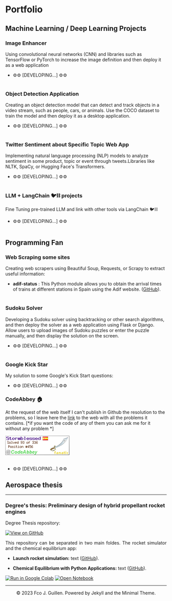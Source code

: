 # Portfolio 

## Machine Learning / Deep Learning Projects

### **Image Enhancer**
Using convolutional neural networks (CNN) and libraries such as TensorFlow or PyTorch to increase the image definition and then deploy it as a web application

* &#9881;&#9881; [DEVELOPING...] &#9881;&#9881;
<br><br>
### **Object Detection Application**

Creating an object detection model that can detect and track objects in a video stream, such as people, cars, or animals. Use the COCO dataset to train the model and then deploy it as a desktop application.

* &#9881;&#9881; [DEVELOPING...] &#9881;&#9881;
<br><br>
### **Twitter Sentiment about Specific Topic Web App**
Implementing natural language processing (NLP) models to analyze sentiment in some product, topic or event through tweets.Libraries like NLTK, SpaCy, or Hugging Face's Transformers.

* &#9881;&#9881; [DEVELOPING...] &#9881;&#9881;
<br><br>
### **LLM + LangChain :bird::chains: projects**
Fine Tuning pre-trained LLM and link with other tools via LangChain :bird::chains:

* &#9881;&#9881; [DEVELOPING...] &#9881;&#9881;
<br><br>
## Programming Fan

### Web Scraping some sites
Creating web scrapers using Beautiful Soup, Requests, or Scrapy to extract useful information:
* **adif-status** : This Python module allows you to obtain the arrival times of trains at different stations in Spain using the Adif website. ([GitHub](https://github.com/fjguillen-96/adif-status)).
<br><br>
### Sudoku Solver 
Developing a Sudoku solver using backtracking or other search algorithms, and then deploy the solver as a web application using Flask or Django. Allow users to upload images of Sudoku puzzles or enter the puzzle manually, and then display the solution on the screen.

* &#9881;&#9881; [DEVELOPING...] &#9881;&#9881;
<br><br>
### Google Kick Star
My solution to some Google's Kick Start questions:

* &#9881;&#9881; [DEVELOPING...] &#9881;&#9881;

### CodeAbbey :house:

At the request of the web itself I can't publish in Github the resolution to the problems, so I leave here the [link](https://www.codeabbey.com/index/task_list) to the web with all the problems it contains. [*if you want the code of any of them you can ask me for it without any problem  *]  

<img src="images/codeabbybanner.png"/>
<br><br>


* &#9881;&#9881; [DEVELOPING...] &#9881;&#9881;
## Aerospace thesis

---
### Degree's thesis: Preliminary design of hybrid propellant rocket engines

Degree Thesis repository:

[![View on GitHub](https://img.shields.io/badge/GitHub-View_on_GitHub-blue?logo=GitHub)](https://github.com/chriskhanhtran/facebook-detect-food-trends)


<div style="text-align: justify">This repository can be separated in two main foldes. The rocket simulator and the chemical equilibrium app:</div>

* **Launch rocket simulation:** text ([GitHub](https://github.com/chriskhanhtran/CS224n-NLP-Solutions/tree/master/assignments/)).

* **Chemical Equilibrium with Python Applications:** text ([GitHub](https://github.com/chriskhanhtran/CS224n-NLP-Assignments/tree/master/assignments/a3)).



[![Run in Google Colab](https://img.shields.io/badge/Colab-Run_in_Google_Colab-blue?logo=Google&logoColor=FDBA18)](https://colab.research.google.com/drive/1f32gj5IYIyFipoINiC8P3DvKat-WWLUK)
[![Open Notebook](https://img.shields.io/badge/Jupyter-Open_Notebook-blue?logo=Jupyter)](projects/detect-food-trends-facebook.html)


---
<center>© 2023 Fco J. Guillen. Powered by Jekyll and the Minimal Theme.</center>
